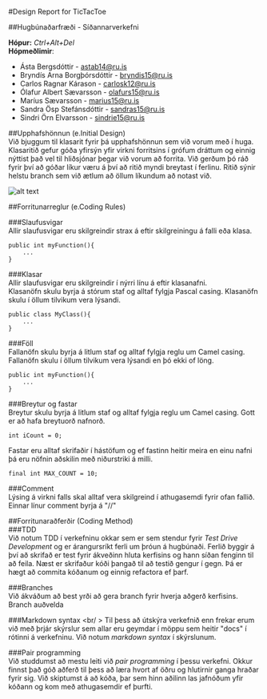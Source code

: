 #Design Report for TicTacToe

##Hugbúnaðarfræði - Síðannarverkefni

**Hópur:** _Ctrl+Alt+Del_ <br />
**Hópmeðlimir**:<br />
* Ásta Bergsdóttir - astab14@ru.is  <br />
* Bryndís Arna Borgþórsdóttir - bryndis15@ru.is <br />
* Carlos Ragnar Kárason - carlosk12@ru.is  <br />
* Ólafur Albert Sævarsson - olafurs15@ru.is  <br />
* Maríus Sævarsson - marius15@ru.is  <br />
* Sandra Ösp Stefánsdóttir - sandras15@ru.is  <br />
* Sindri Örn Elvarsson - sindrie15@ru.is  <br />

##Upphafshönnun (e.Initial Design) <br />
Við bjuggum til klasarit fyrir þá upphafshönnun sem við vorum með í huga. Klasaritið gefur góða yfirsýn yfir virkni forritsins í grófum dráttum og
einnig nýttist það vel til hliðsjónar þegar við vorum að forrita. Við gerðum þó ráð fyrir því að góðar líkur væru á því að ritið myndi breytast í ferlinu. 
Ritið sýnir helstu branch sem við ætlum að öllum líkundum að notast við.
<br /> 

![alt text](https://github.com/KontrolAltDelete/TicTacToe/blob/master/docs/images/Tictactoeclassdiagram.JPG)


##Forritunarreglur (e.Coding Rules) <br />

###Slaufusvigar<br />
Allir slaufusvigar eru skilgreindir strax á eftir skilgreiningu á falli eða klasa.

    public int myFunction(){
        ...
    }

###Klasar <br />
Allir slaufusvigar eru skilgreindir í nýrri línu á eftir klasanafni. <br />
Klasanöfn skulu byrja á stórum staf og alltaf fylgja Pascal casing. Klasanöfn skulu í öllum tilvikum vera lýsandi. <br />

    public class MyClass(){
        ...
    }

###Föll <br />
Fallanöfn skulu byrja á litlum staf og alltaf fylgja reglu um Camel casing. Fallanöfn skulu í öllum tilvikum vera lýsandi en þó ekki of löng. <br />
  
    public int myFunction(){
        ...
    }


###Breytur og fastar <br />
Breytur skulu byrja á litlum staf og alltaf fylgja reglu um Camel casing. Gott er að hafa breytuorð nafnorð. <br />

    int iCount = 0;


Fastar eru alltaf skrifaðir í hástöfum og ef fastinn heitir meira en einu nafni þá eru nöfnin aðskilin með niðurstriki á milli. 

    final int MAX_COUNT = 10;

###Comment <br/>
Lýsing  á virkni falls skal alltaf vera skilgreind í athugasemdi fyrir ofan fallið. <br />
Einnar línur comment byrja á "//"


##Forritunaraðferðir (Coding Method) <br />
###TDD <br />
Við notum TDD í verkefninu okkar sem er sem stendur fyrir _Test Drive Development_ og er árangursríkt ferli um þróun á hugbúnaði. Ferlið byggir á því að skrifað er test fyrir ákveðinn hluta kerfisins og hann síðan fenginn til að feila. Næst er skrifaður kóði þangað til að testið gengur í gegn. Þá er hægt að commita kóðanum og einnig refactora ef þarf. 

###Branches <br />
Við ákváðum að best yrði að gera branch fyrir hverja aðgerð kerfisins. Branch auðvelda  

###Markdown syntax <br/ >
Til þess að útskýra verkefnið enn frekar erum við með þrjár skýrslur sem allar eru geymdar í möppu sem heitir "docs" í rótinni á verkefninu. 
Við notum _markdown syntax_ í skýrslunum. 

###Pair programming <br />
Við studdumst að mestu leiti við _pair programming_ í þessu verkefni. Okkur finnst það góð aðferð til þess að læra hvort af öðru og hlutirnir ganga hraðar fyrir sig. Við skiptumst á að kóða, þar sem hinn aðilinn las jafnóðum yfir kóðann og kom með athugasemdir ef þurfti. 




